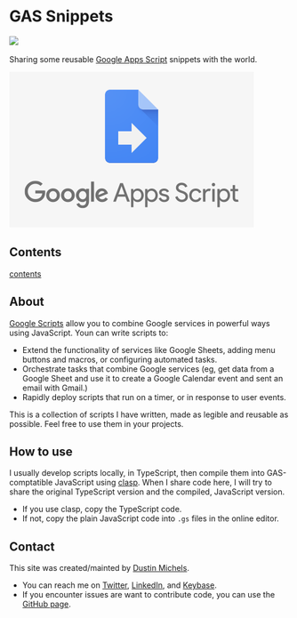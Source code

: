 # GAS Snippets

![](https://img.shields.io/website-up-down-green-red/https/dustinmichels.github.io/GAS-snippets/.svg)

Sharing some reusable [Google Apps Script](https://developers.google.com/apps-script/) snippets with the world.

![GAS logo](./media/logo.png ':size=300')

## Contents

[contents](_sidebar.md ':include')

## About

[Google Scripts](https://developers.google.com/apps-script/) allow you to combine Google services in powerful ways using JavaScript. Youn can write scripts to:

- Extend the functionality of services like Google Sheets, adding menu buttons and macros, or configuring automated tasks.
- Orchestrate tasks that combine Google services (eg, get data from a Google Sheet and use it to create a Google Calendar event and sent an email with Gmail.)
- Rapidly deploy scripts that run on a timer, or in response to user events.

This is a collection of scripts I have written, made as legible and reusable as possible. Feel free to use them in your projects.

## How to use

I usually develop scripts locally, in TypeScript, then compile them into GAS-comptatible JavaScript using [clasp](https://developers.google.com/apps-script/guides/clasp). When I share code here, I will try to share the original TypeScript version and the compiled, JavaScript version.

- If you use clasp, copy the TypeScript code.
- If not, copy the plain JavaScript code into `.gs` files in the online editor.

## Contact

This site was created/mainted by [Dustin Michels](http://dustinmichels.com/).

- You can reach me on [Twitter](https://twitter.com/Dustin_Michels), [LinkedIn](https://www.linkedin.com/in/dustin-michels), and [Keybase](https://keybase.io/dustinmichels).
- If you encounter issues are want to contribute code, you can use the [GitHub page](https://github.com/dustinmichels/GAS-snippets).